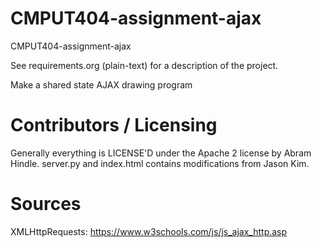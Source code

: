 CMPUT404-assignment-ajax
==============================

CMPUT404-assignment-ajax

See requirements.org (plain-text) for a description of the project.

Make a shared state AJAX drawing program

Contributors / Licensing
========================

Generally everything is LICENSE'D under the Apache 2 license by Abram Hindle. server.py and
index.html contains modifications from Jason Kim.


Sources
========================

XMLHttpRequests: https://www.w3schools.com/js/js_ajax_http.asp